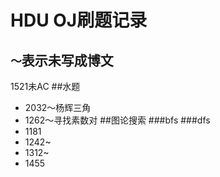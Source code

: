 HDU OJ刷题记录
=============
`～`表示未写成博文
---------------
1521未AC
##水题
* 2032～杨辉三角
* 1262～寻找素数对
##图论搜索
###bfs
###dfs
* 1181
* 1242~
* 1312~
* 1455

